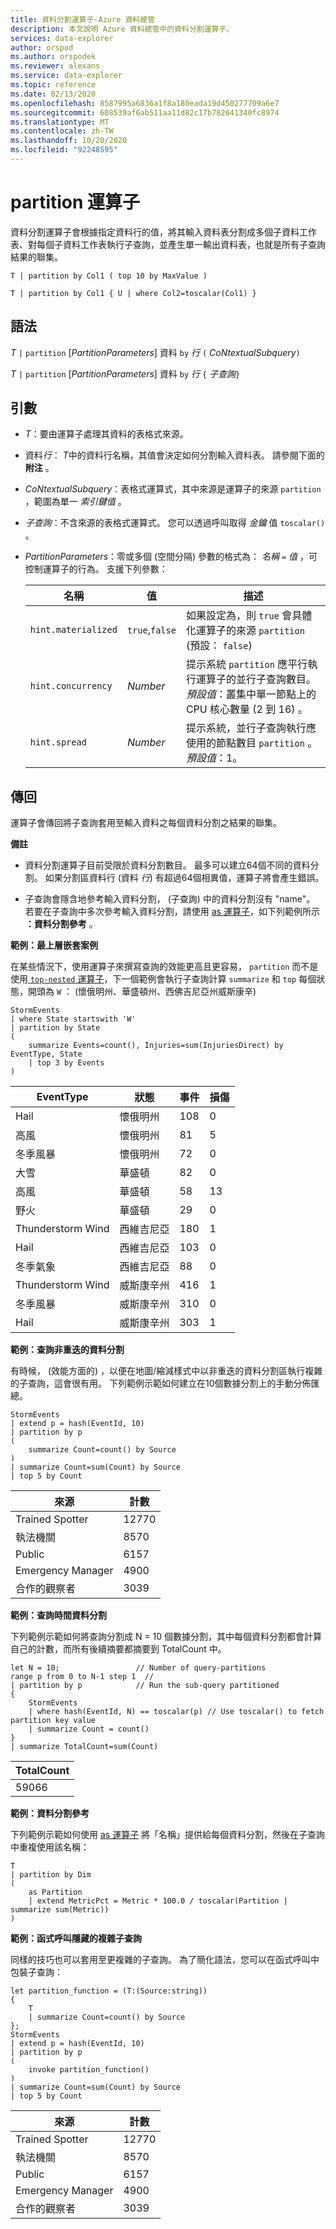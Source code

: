 ```yaml
---
title: 資料分割運算子-Azure 資料總管
description: 本文說明 Azure 資料總管中的資料分割運算子。
services: data-explorer
author: orspod
ms.author: orspodek
ms.reviewer: alexans
ms.service: data-explorer
ms.topic: reference
ms.date: 02/13/2020
ms.openlocfilehash: 8587995a6836a1f8a180eada19d450277709a6e7
ms.sourcegitcommit: 608539af6ab511aa11d82c17b782641340fc8974
ms.translationtype: MT
ms.contentlocale: zh-TW
ms.lasthandoff: 10/20/2020
ms.locfileid: "92248595"
---
```

# <a name="partition-operator"></a>partition 運算子

資料分割運算子會根據指定資料行的值，將其輸入資料表分割成多個子資料工作表、對每個子資料工作表執行子查詢，並產生單一輸出資料表，也就是所有子查詢結果的聯集。 

```kusto
T | partition by Col1 ( top 10 by MaxValue )

T | partition by Col1 { U | where Col2=toscalar(Col1) }
```

## <a name="syntax"></a>語法

*T* `|` `partition` [*PartitionParameters*] 資料 `by` *行* `(` *CoNtextualSubquery*`)`

*T* `|` `partition` [*PartitionParameters*] 資料 `by` *行* `{` *子查詢*`}`

## <a name="arguments"></a>引數

* *T*：要由運算子處理其資料的表格式來源。

* 資料*行*： *T*中的資料行名稱，其值會決定如何分割輸入資料表。 請參閱下面的 **附注** 。

* *CoNtextualSubquery*：表格式運算式，其中來源是運算子的來源 `partition` ，範圍為單一 *索引鍵值* 。

* *子查詢*：不含來源的表格式運算式。 您可以透過呼叫取得 *金鑰* 值 `toscalar()` 。

* *PartitionParameters*：零或多個 (空間分隔) 參數的格式為： *名稱* `=` *值* ，可控制運算子的行為。 支援下列參數：

  |名稱               |值         |描述|
  |-------------------|---------------|-----------|
  |`hint.materialized`|`true`,`false` |如果設定為，則 `true` 會具體化運算子的來源 `partition` (預設： `false`) |
  |`hint.concurrency`|*Number*|提示系統 `partition` 應平行執行運算子的並行子查詢數目。 *預設值*：叢集中單一節點上的 CPU 核心數量 (2 到 16) 。|
  |`hint.spread`|*Number*|提示系統，並行子查詢執行應使用的節點數目 `partition` 。 *預設值*：1。|

## <a name="returns"></a>傳回

運算子會傳回將子查詢套用至輸入資料之每個資料分割之結果的聯集。

**備註**

* 資料分割運算子目前受限於資料分割數目。
  最多可以建立64個不同的資料分割。
  如果分割區資料行 (資料 *行*) 有超過64個相異值，運算子將會產生錯誤。

* 子查詢會隱含地參考輸入資料分割， (子查詢) 中的資料分割沒有 "name"。 若要在子查詢中多次參考輸入資料分割，請使用 [as 運算子](asoperator.md)，如下列範例所示 **：資料分割參考** 。

**範例：最上層嵌套案例**

在某些情況下，使用運算子來撰寫查詢的效能更高且更容易， `partition` 而不是使用[ `top-nested` 運算子](topnestedoperator.md)，下一個範例會執行子查詢計算 `summarize` 和 `top` 每個狀態，開頭為 `W` ： (懷俄明州、華盛頓州、西佛吉尼亞州威斯康辛) 

<!-- csl: https://help.kusto.windows.net:443/Samples -->
```kusto
StormEvents
| where State startswith 'W'
| partition by State 
(
    summarize Events=count(), Injuries=sum(InjuriesDirect) by EventType, State
    | top 3 by Events 
) 

```
|EventType|狀態|事件|損傷|
|---|---|---|---|
|Hail|懷俄明州|108|0|
|高風|懷俄明州|81|5|
|冬季風暴|懷俄明州|72|0|
|大雪|華盛頓|82|0|
|高風|華盛頓|58|13|
|野火|華盛頓|29|0|
|Thunderstorm Wind|西維吉尼亞|180|1|
|Hail|西維吉尼亞|103|0|
|冬季氣象|西維吉尼亞|88|0|
|Thunderstorm Wind|威斯康辛州|416|1|
|冬季風暴|威斯康辛州|310|0|
|Hail|威斯康辛州|303|1|

**範例：查詢非重迭的資料分割**

有時候， (效能方面的) ，以便在地圖/縮減樣式中以非重迭的資料分割區執行複雜的子查詢，這會很有用。 下列範例示範如何建立在10個數據分割上的手動分佈匯總。

<!-- csl: https://help.kusto.windows.net:443/Samples -->
```kusto
StormEvents
| extend p = hash(EventId, 10)
| partition by p
(
    summarize Count=count() by Source 
)
| summarize Count=sum(Count) by Source
| top 5 by Count
```

|來源|計數|
|---|---|
|Trained Spotter|12770|
|執法機關|8570|
|Public|6157|
|Emergency Manager|4900|
|合作的觀察者|3039|

**範例：查詢時間資料分割**

下列範例示範如何將查詢分割成 N = 10 個數據分割，其中每個資料分割都會計算自己的計數，而所有後續摘要都摘要到 TotalCount 中。

<!-- csl: https://help.kusto.windows.net/Samples -->
```kusto
let N = 10;                 // Number of query-partitions
range p from 0 to N-1 step 1  // 
| partition by p            // Run the sub-query partitioned 
{
    StormEvents 
    | where hash(EventId, N) == toscalar(p) // Use toscalar() to fetch partition key value
    | summarize Count = count()
}
| summarize TotalCount=sum(Count) 
```

|TotalCount|
|---|
|59066|


**範例：資料分割參考**

下列範例示範如何使用 [as 運算子](asoperator.md) 將「名稱」提供給每個資料分割，然後在子查詢中重複使用該名稱：

```kusto
T
| partition by Dim
(
    as Partition
    | extend MetricPct = Metric * 100.0 / toscalar(Partition | summarize sum(Metric))
)
```

**範例：函式呼叫隱藏的複雜子查詢**

同樣的技巧也可以套用至更複雜的子查詢。 為了簡化語法，您可以在函式呼叫中包裝子查詢：

<!-- csl: https://help.kusto.windows.net:443/Samples -->
```kusto
let partition_function = (T:(Source:string)) 
{
    T
    | summarize Count=count() by Source
};
StormEvents
| extend p = hash(EventId, 10)
| partition by p
(
    invoke partition_function()
)
| summarize Count=sum(Count) by Source
| top 5 by Count
```

|來源|計數|
|---|---|
|Trained Spotter|12770|
|執法機關|8570|
|Public|6157|
|Emergency Manager|4900|
|合作的觀察者|3039|